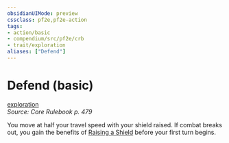 ```yaml
---
obsidianUIMode: preview
cssclass: pf2e,pf2e-action
tags:
- action/basic
- compendium/src/pf2e/crb
- trait/exploration
aliases: ["Defend"]
---
```

# Defend (basic)
[exploration](../traits/exploration.md)  
*Source: Core Rulebook p. 479*  



You move at half your travel speed with your shield raised. If combat breaks out, you gain the benefits of [Raising a Shield](raise-a-shield.md) before your first turn begins.